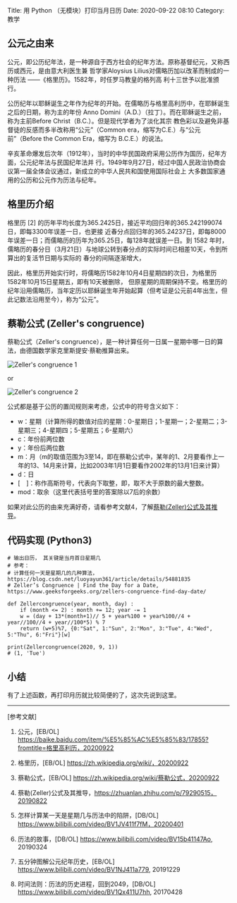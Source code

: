 Title: 用 Python （无模块）打印当月日历
Date: 2020-09-22 08:10
Category: 教学

## 公元之由来

公元，即公历纪年法，是一种源自于西方社会的纪年方法。原称基督纪元，又称西历或西元，是由意大利医生兼
哲学家Aloysius Lilius对儒略历加以改革而制成的一种历法 ——《格里历》。1582年，时任罗马教皇的格列高
利十三世予以批准颁行。

公历纪年以耶稣诞生之年作为纪年的开始。在儒略历与格里高利历中，在耶稣诞生之后的日期，称为主的年份 Anno 
Domini（A.D.）（拉丁）。而在耶稣诞生之前，称为主前Before Christ（B.C.）。但是现代学者为了淡化其宗
教色彩以及避免非基督徒的反感而多半改称用“公元”（Common era，缩写为C.E.）与“公元前”（Before the 
Common Era，缩写为 B.C.E.）的说法。

辛亥革命爆发后次年（1912年），当时的中华民国政府采用公历作为国历，纪年方面，公元纪年法与民国纪年法并
行。1949年9月27日，经过中国人民政治协商会议第一届全体会议通过，新成立的中华人民共和国使用国际社会上
大多数国家通用的公历和公元作为历法与纪年。

## 格里历介绍

格里历 [2] 的历年平均长度为365.2425日，接近平均回归年的365.242199074日，即每3300年误差一日，也更接
近春分点回归年的365.24237日，即每8000年误差一日；而儒略历的历年为365.25日，每128年就误差一日。到 1582 
年时，儒略历的春分日（3月21日）与地球公转到春分点的实际时间已相差10天，令到所算出的复活节日期与实际的
春分的间隔逐渐增大，

因此，格里历开始实行时，将儒略历1582年10月4日星期四的次日，为格里历1582年10月15日星期五，即有10天被删除，
但原星期的周期保持不变。格里历的纪年沿用儒略历，当年定历以耶稣诞生年开始起算（但考证是公元前4年出生，但
此记数法沿用至今），称为“公元”。

## 蔡勒公式 (Zeller's congruence)

蔡勒公式（Zeller's congruence），是一种计算任何一日属一星期中哪一日的算法，由德国数学家克里斯提安·蔡勒推算出来。

![Zeller's congruence 1](https://wikimedia.org/api/rest_v1/media/math/render/svg/c65e11cd656b95b753e220dbec1d7441d572aa7e)

or 

![Zeller's congruence 2](https://wikimedia.org/api/rest_v1/media/math/render/svg/b671ee256387a51343ba0c42524286a25ece7a41)

公式都是基于公历的置闰规则来考虑，公式中的符号含义如下：

* w：星期（计算所得的数值对应的星期：0-星期日；1-星期一；2-星期二；3-星期三；4-星期四；5-星期五；6-星期六）
* c：年份前两位数
* y：年份后两位数
* m：月（m的取值范围为3至14，即在蔡勒公式中，某年的1、2月要看作上一年的13、14月来计算，比如2003年1月1日要看作2002年的13月1日来计算）
* d：日
* [　]：称作高斯符号，代表向下取整，即，取不大于原数的最大整数。
* mod：取余（这里代表括号里的答案除以7后的余数）

如果对此公历的由来充满好奇，请看参考文献4，了解[蔡勒(Zeller)公式及其推导](https://zhuanlan.zhihu.com/p/79290515)。

## 代码实现 (Python3)

```python3
# 输出日历， 其关键是当月首日星期几
# 参考： 
# 计算任何一天是星期几的几种算法， https://blog.csdn.net/luoyayun361/article/details/54881835
# Zeller’s Congruence | Find the Day for a Date, https://www.geeksforgeeks.org/zellers-congruence-find-day-date/

def Zellercongruence(year, month, day) : 
    if (month <= 2) : month += 12; year -= 1
    w = (day + 13*(month+1)// 5 + year%100 + year%100//4 + year//100//4 + year//100*5) % 7
    return (w+5)%7, {0:"Sat", 1:"Sun", 2:"Mon", 3:"Tue", 4:"Wed", 5:"Thu", 6:"Fri"}[w]

print(Zellercongruence(2020, 9, 1))
# (1, 'Tue')
```

## 小结

有了上述函数，再打印月历就比较简便的了，这次先说到这里。


----------
[参考文献]

1. 公元，[EB/OL] https://baike.baidu.com/item/%E5%85%AC%E5%85%83/17855?fromtitle=格里高利历，20200922

2. 格里历，[EB/OL] https://zh.wikipedia.org/wiki/，20200922

3. 蔡勒公式，[EB/OL] https://zh.wikipedia.org/wiki/蔡勒公式，20200922

4. 蔡勒(Zeller)公式及其推导，https://zhuanlan.zhihu.com/p/79290515，20190822

5. 怎样计算某一天是星期几与历法中的陷阱，[DB/OL] https://www.bilibili.com/video/BV1JV411f7fM，20200401

6. 历法的故事，[DB/OL] https://www.bilibili.com/video/BV15b41147Ao, 20190324

7. 五分钟图解公元纪年历史，[EB/OL] https://www.bilibili.com/video/BV1NJ411a779, 20191229

7. 时间法则：历法的历史进程，回到2049，[DB/OL] https://www.bilibili.com/video/BV1Qx411U7hh, 20170428
